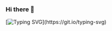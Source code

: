 ### Hi there 👋

[![Typing SVG](https://readme-typing-svg.demolab.com?font=Fira+Code&weight=900&size=18&pause=1000&color=53A7F7&center=%E7%9C%9F%E7%9A%84&vCenter=%E7%9C%9F%E7%9A%84&repeat=%E7%9C%9F%E7%9A%84&random=%E9%94%99%E8%AF%AF%E7%9A%84&width=435&lines=Hello%EF%BC%8C%E3%83%BE(%E2%89%A7%E2%88%87%E2%89%A6*)%E3%82%9D%EF%BC%8C%E6%88%91%E6%98%AFKoyal%EF%BC%8C%E5%8F%AF%E4%BB%A5%E5%8F%AB%E6%88%91%E5%B0%8F%E5%A7%AC%E3%80%82+;%E4%B8%80%E4%B8%AA%E9%9D%9E%E7%A7%91%E7%8F%ADGopher+;%E6%88%91%E4%BB%8E%E4%B8%8D%E6%98%AF%E4%B8%80%E4%B8%AA%E7%A7%AF%E6%9E%81%E4%B9%90%E8%A7%82%E7%9A%84%E4%BA%BA;%E4%BD%86%E5%BE%88%E5%B9%B8%E8%BF%90%EF%BC%8C%E5%BE%88%E5%BA%86%E5%B9%B8%E9%81%87%E5%88%B0%E5%B0%8F%E7%BB%84;%E9%81%87%E5%88%B0%E4%B8%80%E4%BA%9B%E8%B0%88%E5%A4%A9%E8%AF%B4%E5%9C%B0%E7%9A%84%E6%9C%8B%E5%8F%8B;%E9%81%87%E5%88%B0%E4%B8%A7%E4%BD%86%E7%A7%AF%E6%9E%81%E5%90%91%E4%B8%8A%E7%9A%84%E5%AD%A6%E9%95%BF;%E9%81%87%E5%88%B0%E4%B8%A5%E5%8E%89%E5%8D%B4%E6%B2%A1%E6%8A%9B%E5%BC%83%E7%9A%84%E5%AD%A6%E5%A7%90;%E4%B9%9F%E9%81%87%E5%88%B0%E4%BA%86%E6%87%82%E5%BE%97%E8%87%AA%E6%84%88%E7%9A%84%E8%87%AA%E5%B7%B1)](https://git.io/typing-svg)
<!--
**tuwan21/tuwan21** is a ✨ _special_ ✨ repository because its `README.md` (this file) appears on your GitHub profile.

Here are some ideas to get you started:

- 🔭 I’m currently working on ...
- 🌱 I’m currently learning ...
- 👯 I’m looking to collaborate on ...
- 🤔 I’m looking for help with ...
- 💬 Ask me about ...
- 📫 How to reach me: ...
- 😄 Pronouns: ...
- ⚡ Fun fact: ...
-->
